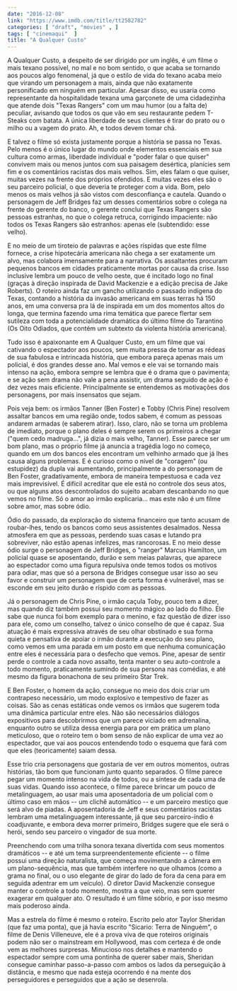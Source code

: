 ```yaml
---
date: "2016-12-08"
link: "https://www.imdb.com/title/tt2582782"
categories: [ "draft", "movies" , ]
tags: [ "cinemaqui"  ]
title: "A Qualquer Custo"
---
```

A Qualquer Custo, a despeito de ser dirigido por um inglês, é um filme o mais texano possível, no mal e no bom sentido, o que acaba se tornando aos poucos algo fenomenal, já que o estilo de vida do texano acaba meio que virando um personagem a mais, ainda que não exatamente personificado em ninguém em particular. Apesar disso, eu usaria como representante da hospitalidade texana uma garçonete de uma cidadezinha que atende dois "Texas Rangers" com um mau humor (ou a falta de) peculiar, avisando que todos os que vão em seu restaurante pedem T-Steaks com batata. A única liberdade de seus clientes é tirar do prato ou o milho ou a vagem do prato. Ah, e todos devem tomar chá.

E talvez o filme só exista justamente porque a história se passa no Texas. Pelo menos é o único lugar do mundo onde elementos essenciais em sua cultura como armas, liberdade individual e "poder falar o que quiser" convivem mais ou menos juntos com sua paisagem desértica, planícies sem fim e os comentários racistas dos mais velhos. Sim, eles falam o que quiser, muitas vezes na frente dos próprios ofendidos. E muitas vezes eles são o seu parceiro policial, o que deveria te proteger com a vida. Bom, pelo menos os mais velhos já são vistos com desconfiança e cautela. Quando o personagem de Jeff Bridges faz um desses comentários sobre o colega na frente do gerente do banco, o gerente conclui que Texas Rangers são pessoas estranhas, no que o colega retruca, corrigindo impaciente: não todos os Texas Rangers são estranhos: apenas ele (subtendido: esse velho).

E no meio de um tiroteio de palavras e ações ríspidas que este filme fornece, a crise hipotecária americana não chega a ser exatamente um alvo, mas colabora imensamente para a narrativa. Os assaltantes procuram pequenos bancos em cidades praticamente mortas por causa da crise. Isso inclusive lembra um pouco de velho oeste, que é incitado logo no final (graças à direção inspirada de David Mackenzie e a edição precisa de Jake Roberts). O roteiro ainda faz um gancho utilizando o passado indígena do Texas, contando a história da invasão americana em suas terras há 150 anos, em uma conversa pra lá de inspirada em um dos momentos altos do longa, que termina fazendo uma rima temática que parece flertar sem sutileza com toda a potencialidade dramática do último filme do Tarantino (Os Oito Odiados, que contém um subtexto da violenta história americana).

Tudo isso é apaixonante em A Qualquer Custo, em um filme que vai cativando o espectador aos poucos, sem muita pressa de tomar as rédeas de sua fabulosa e intrincada história, que embora pareça apenas mais um policial, é dos grandes desse ano. Mal vemos e ele vai se tornando mais intenso na ação, embora sempre se lembra que é o drama que o pavimenta; e se ação sem drama não vale a pena assistir, um drama seguido de ação é dez vezes mais eficiente. Principalmente se entendemos as motivações dos personagens, por mais insensatos que sejam.

Pois veja bem: os irmãos Tanner (Ben Foster) e Tobby (Chris Pine) resolvem assaltar bancos em uma região onde, todos sabem, é comum as pessoas andarem armadas (e saberem atirar). Isso, claro, não se torna um problema de imediato, porque o plano deles é sempre serem os primeiros a chegar ("quem cedo madruga...", já dizia o mais velho, Tanner). Esse parece ser um bom plano, mas o próprio filme já anuncia a tragédia logo no começo, quando em um dos bancos eles encontram um velhinho armado que já lhes causa alguns problemas. E é curioso como o nível de "coragem" (ou estupidez) da dupla vai aumentando, principalmente a do personagem de Ben Foster, gradativamente, embora de maneira tempestuosa e cada vez mais imprevisível. É difícil acreditar que ele está no controle dos seus atos, ou que alguns atos descontrolados do sujeito acabam descanbando no que vemos no filme. Só o amor ao irmão explicaria... mas este não é um filme sobre amor, mas sobre ódio.

Ódio do passado, da exploração do sistema financeiro que tanto acusam de roubar-lhes, tendo os bancos como seus assistentes desalmados. Nessa atmosfera em que as pessoas, perdendo suas casas e lutando pra sobreviver, não estão apenas infelizes, mas rancorosas. E no meio desse ódio surge o personagem de Jeff Bridges, o "ranger" Marcus Hamilton, um policial quase se aposentando, durão e sem meias palavras, que aparece ao espectador como uma figura repulsiva onde temos todos os motivos para odiar, mas que só a persona de Bridges consegue usar isso ao seu favor e construir um personagem que de certa forma é vulnerável, mas se esconde em seu jeito durão e ríspido com as pessoas.

Já o personagem de Chris Pine, o irmão caçula Toby, pouco tem a dizer, mas quando diz também possui seu momento mágico ao lado do filho. Ele sabe que nunca foi bom exemplo para o menino, e faz questão de dizer isso para ele, como um conselho, talvez o único conselho de que é capaz. Sua atuação é mais expressiva através de seu olhar obstinado e sua forma quieta e pensativa de apoiar o irmão durante a execução do seu plano, como vemos em uma parada em um posto em que nenhuma comunicação entre eles é necessária para o desfecho que vemos. Pine, apesar de sentir perde o controle a cada novo assalto, tenta manter o seu auto-controle a todo momento, praticamente sumindo de sua persona nas comédias, e até mesmo da figura bonachona de seu primeiro Star Trek.

E Ben Foster, o homem da ação, consegue no meio dos dois criar um contrapeso necessário, um modo explosivo e tempestivo de fazer as coisas. São as cenas estáticas onde vemos os irmãos que sugerem toda uma dinâmica particular entre eles. Não são necessários diálogos expositivos para descobrirmos que um parece viciado em adrenalina, enquanto outro se utiliza dessa energia para por em prática um plano meticuloso, que o roteiro tem o bom senso de não explicar de uma vez ao espectador, que vai aos poucos entendendo todo o esquema que fará com que eles (teoricamente) saiam dessa.

Esse trio cria personagens que gostaria de ver em outros momentos, outras histórias, tão bom que funcionam junto quanto separados. O filme parece pegar um momento intenso na vida de todos, ou a síntese de cada uma de suas vidas. Quando isso acontece, o filme parece brincar um pouco de metalinguagem, ao usar mais uma aposentadoria de um policial com o último caso em mãos -- um clichê automático -- e um parceiro mestiço que será alvo de piadas. A aposentadoria de Jeff e seus comentários racistas lembram uma metalinguagem interessante, já que seu parceiro-índio é coadjuvante, e embora deva morrer primeiro, Bridges sugere que ele será o herói, sendo seu parceiro o vingador de sua morte.

Preenchendo com uma trilha sonora texana divertida com seus momentos dramáticos -- e até um tema surpreendentemente eficiente -- o filme possui uma direção naturalista, que começa movimentando a câmera em um plano-sequência, mas que também interfere no que olhamos (como a grama no final, ou o uso elegante de girar do lado de fora da cena para em seguida adentrar em um veículo). O diretor David Mackenzie consegue manter o controle a todo momento, mostra a que veio, mas sem querer exagerar em qualquer ato. O resultado é um filme sóbrio, e por isso mesmo mais poderoso ainda.

Mas a estrela do filme é mesmo o roteiro. Escrito pelo ator Taylor Sheridan (que faz uma ponta), que já havia escrito "Sicario: Terra de Ninguém", o filme de Denis Villeneuve, ele é a prova viva de que roteiros originais podem não ser o mainstream em Hollywood, mas com certeza é de onde vem as melhores surpresas. Minucioso nos detalhes e mantendo o espectador sempre com uma pontinha de querer saber mais, Sheridan consegue caminhar passo-a-passo com ambos os lados da perseguição à distância, e mesmo que nada esteja ocorrendo é na mente dos perseguidores e perseguidos que a ação se desenrola.
